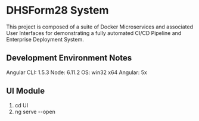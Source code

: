 # DHSForm28 System

This project is composed of a suite of Docker Microservices and associated User Interfaces for demonstrating 
a fully automated CI/CD Pipeline and Enterprise Deployment System.

## Development Environment Notes
Angular CLI: 1.5.3
Node: 6.11.2
OS: win32 x64
Angular: 5x

## UI Module
1.  cd UI
1.  ng serve --open